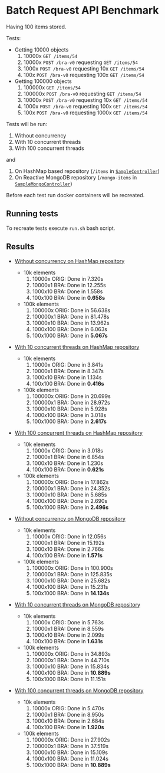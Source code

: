 # Batch Request API Benchmark

Having 100 items stored.

Tests:

* Getting 10000 objects
  1. 10000x `GET /items/54`
  1. 10000x `POST /bra-v0` requesting `GET /items/54`
  1. 1000x `POST /bra-v0` requesting 10x `GET /items/54`
  1. 100x `POST /bra-v0` requesting 100x `GET /items/54`
* Getting 100000 objects
  1. 100000x `GET /items/54`
  1. 100000x `POST /bra-v0` requesting `GET /items/54`
  1. 10000x `POST /bra-v0` requesting 10x `GET /items/54`
  1. 1000x `POST /bra-v0` requesting 100x `GET /items/54`
  1. 100x `POST /bra-v0` requesting 1000x `GET /items/54`

Tests will be run:

1. Without concurrency
1. With 10 concurrent threads
1. With 100 concurrent threads

and

1. On HashMap based repository (`/items` in [`SampleController`](src/main/java/io/github/jkrauze/sample/bra/SampleController.java))
1. On Reactive MongoDB repository (`/mongo-items` in [`SampleMongoController`](src/main/java/io/github/jkrauze/sample/bra/SampleMongoController.java))

Before each test run docker containers will be recreated.

## Running tests

To recreate tests execute `run.sh` bash script.

## Results

* [Without concurrency on HashMap repository](tests_1_map)
  * 10k elements
    1. 10000x ORIG: Done in 7.320s
    1. 10000x1 BRA: Done in 12.255s
    1. 1000x10 BRA: Done in 1.558s
    1. 100x100 BRA: Done in **0.658s**
  * 100k elements
    1. 100000x ORIG: Done in 56.638s
    1. 100000x1 BRA: Done in 81.478s
    1. 10000x10 BRA: Done in 13.962s
    1. 1000x100 BRA: Done in 6.063s
    1. 100x1000 BRA: Done in **5.067s**
* [With 10 concurrent threads on HashMap repository](tests_10_map)
  * 10k elements
    1. 10000x ORIG: Done in 3.841s
    1. 10000x1 BRA: Done in 8.347s
    1. 1000x10 BRA: Done in 1.134s
    1. 100x100 BRA: Done in **0.416s**
  * 100k elements
    1. 100000x ORIG: Done in 20.699s
    1. 100000x1 BRA: Done in 28.972s
    1. 10000x10 BRA: Done in 5.928s
    1. 1000x100 BRA: Done in 3.018s
    1. 100x1000 BRA: Done in **2.617s**
* [With 100 concurrent threads on HashMap repository](tests_100_map)
  * 10k elements
    1. 10000x ORIG: Done in 3.018s
    1. 10000x1 BRA: Done in 6.854s
    1. 1000x10 BRA: Done in 1.230s
    1. 100x100 BRA: Done in **0.621s**
  * 100k elements
    1. 100000x ORIG: Done in 17.862s
    1. 100000x1 BRA: Done in 24.352s
    1. 10000x10 BRA: Done in 5.685s
    1. 1000x100 BRA: Done in 2.690s
    1. 100x1000 BRA: Done in **2.496s**


* [Without concurrency on MongoDB repository](tests_1_mongo)
  * 10k elements
    1. 10000x ORIG: Done in 12.056s
    1. 10000x1 BRA: Done in 15.192s
    1. 1000x10 BRA: Done in 2.766s
    1. 100x100 BRA: Done in **1.571s**
  * 100k elements
    1. 100000x ORIG: Done in 100.900s
    1. 100000x1 BRA: Done in 125.835s
    1. 10000x10 BRA: Done in 25.682s
    1. 1000x100 BRA: Done in 15.231s
    1. 100x1000 BRA: Done in **14.134s**
* [With 10 concurrent threads on MongoDB repository](tests_10_mongo)
  * 10k elements
    1. 10000x ORIG: Done in 5.763s
    1. 10000x1 BRA: Done in 8.559s
    1. 1000x10 BRA: Done in 2.099s
    1. 100x100 BRA: Done in **1.631s**
  * 100k elements
    1. 100000x ORIG: Done in 34.893s
    1. 100000x1 BRA: Done in 44.710s
    1. 10000x10 BRA: Done in 15.834s
    1. 1000x100 BRA: Done in **10.889s**
    1. 100x1000 BRA: Done in 11.151s
* [With 100 concurrent threads on MongoDB repository](tests_100_mongo)
  * 10k elements
    1. 10000x ORIG: Done in 5.470s
    1. 10000x1 BRA: Done in 8.950s
    1. 1000x10 BRA: Done in 2.684s
    1. 100x100 BRA: Done in **1.920s**
  * 100k elements
    1. 100000x ORIG: Done in 27.902s
    1. 100000x1 BRA: Done in 37.519s
    1. 10000x10 BRA: Done in 15.109s
    1. 1000x100 BRA: Done in 11.024s
    1. 100x1000 BRA: Done in **10.889s**
